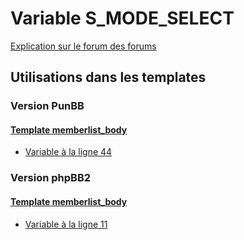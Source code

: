 # Variable S_MODE_SELECT
[Explication sur le forum des forums](http://forum.forumactif.com/t294113-listing-des-variables#S_MODE_SELECT)

## Utilisations dans les templates

### Version PunBB

#### [Template memberlist_body](punbb/memberlist_body.md)
* [Variable à la ligne 44](../punbb/memberlist_body.tpl#L44)

### Version phpBB2

#### [Template memberlist_body](subsilver/memberlist_body.md)
* [Variable à la ligne 11](../subsilver/memberlist_body.tpl#L11)